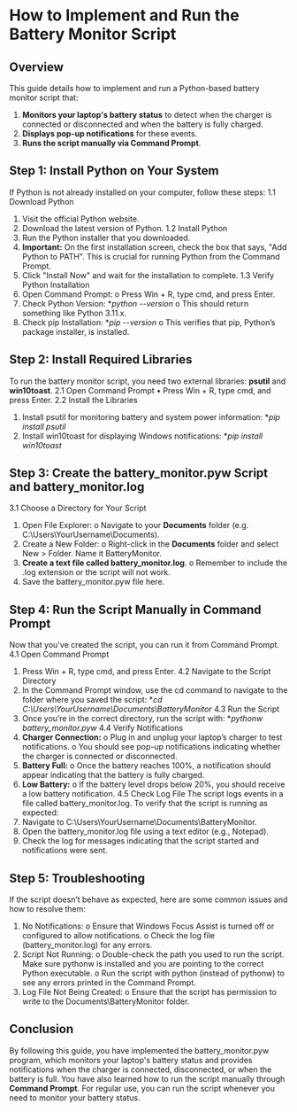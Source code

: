 # How to Implement and Run the Battery Monitor Script

## Overview

This guide details how to implement and run a Python-based battery monitor script that:
1.	**Monitors your laptop's battery status** to detect when the charger is connected or disconnected and when the battery is fully charged.
2.	**Displays pop-up notifications** for these events.
3.	**Runs the script manually via Command Prompt**.

## Step 1: Install Python on Your System

If Python is not already installed on your computer, follow these steps:
1.1 Download Python
  1.	Visit the official Python website.
  2.	Download the latest version of Python.
1.2 Install Python
  1.	Run the Python installer that you downloaded.
  2.	**Important:** On the first installation screen, check the box          that says, "Add Python to PATH". This is crucial for running        Python from the Command Prompt.
  3.	Click "Install Now" and wait for the installation to complete.
1.3 Verify Python Installation
  1.	Open Command Prompt:
        o	Press Win + R, type cmd, and press Enter.
  2.	Check Python Version:
      **python --version*
        o	This should return something like Python 3.11.x.
  3.	Check pip Installation:
      **pip --version*
        o	This verifies that pip, Python’s package installer, is              installed.

## Step 2: Install Required Libraries

To run the battery monitor script, you need two external libraries: **psutil** and **win10toast**.
2.1 Open Command Prompt
  •	Press Win + R, type cmd, and press Enter.
2.2 Install the Libraries
  1.	Install psutil for monitoring battery and system power              information:
        **pip install psutil*
  2.	Install win10toast for displaying Windows notifications:
        **pip install win10toast*

## Step 3: Create the battery_monitor.pyw Script and battery_monitor.log
3.1 Choose a Directory for Your Script
  1.	Open File Explorer:
  o	Navigate to your **Documents** folder (e.g. C:\Users\YourUsername\Documents).
  2.	Create a New Folder:
  o	Right-click in the **Documents** folder and select New > Folder.   Name it BatteryMonitor.
  3.	**Create a text file called battery_monitor.log**. 
  o	Remember to include the .log extension or the script will not       work.
  4.	Save the battery_monitor.pyw file here.

## Step 4: Run the Script Manually in Command Prompt

Now that you've created the script, you can run it from Command Prompt.
4.1 Open Command Prompt
  1.	Press Win + R, type cmd, and press Enter.
4.2 Navigate to the Script Directory
  1.	In the Command Prompt window, use the cd command to navigate        to the folder where you saved the script:
        **cd C:\Users\YourUsername\Documents\BatteryMonitor*
4.3 Run the Script
  1.	Once you’re in the correct directory, run the script with:
        **pythonw battery_monitor.pyw*
4.4 Verify Notifications
  1.	**Charger Connection:**
        o	Plug in and unplug your laptop’s charger to test                    notifications.
        o	You should see pop-up notifications indicating whether              the charger is connected or disconnected.
  2.	**Battery Full:**
        o	Once the battery reaches 100%, a notification should                appear indicating that the battery is fully charged.
  3.	**Low Battery:**
        o	If the battery level drops below 20%, you should receive            a low battery notification.
4.5 Check Log File
The script logs events in a file called battery_monitor.log. To verify that the script is running as expected:
  1.	Navigate to C:\Users\YourUsername\Documents\BatteryMonitor.
  2.	Open the battery_monitor.log file using a text editor (e.g.,        Notepad).
  3.	Check the log for messages indicating that the script started       and notifications were sent.

## Step 5: Troubleshooting

If the script doesn’t behave as expected, here are some common issues and how to resolve them:
  1.	No Notifications:
        o	Ensure that Windows Focus Assist is turned off or                   configured to allow notifications.
        o	Check the log file (battery_monitor.log) for any errors.
  2.	Script Not Running:
        o	Double-check the path you used to run the script. Make              sure pythonw is installed and you are pointing to the               correct Python executable.
        o	Run the script with python (instead of pythonw) to see              any errors printed in the Command Prompt.
  3.	Log File Not Being Created:
        o	Ensure that the script has permission to write to the               Documents\BatteryMonitor folder.

## Conclusion

By following this guide, you have implemented the battery_monitor.pyw program, which monitors your laptop's battery status and provides notifications when the charger is connected, disconnected, or when the battery is full. You have also learned how to run the script manually through **Command Prompt**.
For regular use, you can run the script whenever you need to monitor your battery status.


